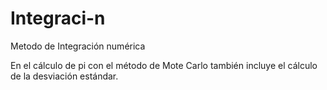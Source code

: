 # Integraci-n
Metodo de Integración numérica


En el cálculo de pi con el método de Mote Carlo también incluye el cálculo de la desviación estándar.

